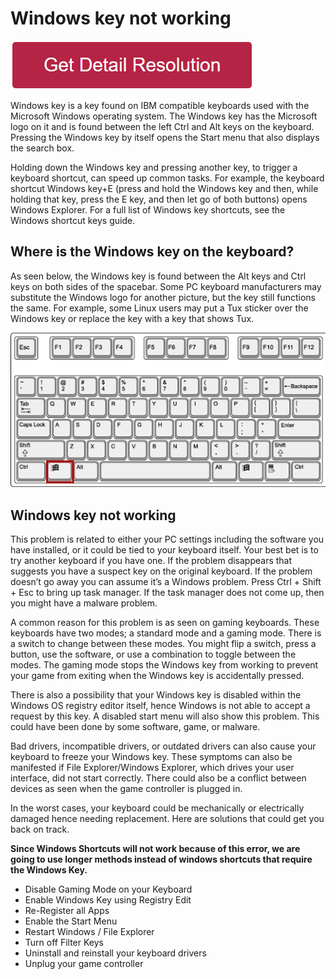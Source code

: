 # Windows key not working

[![Windows key not working](redd.png)](https://github.com/metawikie/windows-key-not-working)


Windows key is a key found on IBM compatible keyboards used with the Microsoft Windows operating system. The Windows key has the Microsoft logo on it and is found between the left Ctrl and Alt keys on the keyboard. Pressing the Windows key by itself opens the Start menu that also displays the search box.

Holding down the Windows key and pressing another key, to trigger a keyboard shortcut, can speed up common tasks. For example, the keyboard shortcut Windows key+E (press and hold the Windows key and then, while holding that key, press the E key, and then let go of both buttons) opens Windows Explorer. For a full list of Windows key shortcuts, see the Windows shortcut keys guide.

## Where is the Windows key on the keyboard?

As seen below, the Windows key is found between the Alt keys and Ctrl keys on both sides of the spacebar. Some PC keyboard manufacturers may substitute the Windows logo for another picture, but the key still functions the same. For example, some Linux users may put a Tux sticker over the Windows key or replace the key with a key that shows Tux.

[![Windows key not working](windowskey.jpg)](https://github.com/metawikie/windows-key-not-working)

## Windows key not working

This problem is related to either your PC settings including the software you have installed, or it could be tied to your keyboard itself. Your best bet is to try another keyboard if you have one. If the problem disappears that suggests you have a suspect key on the original keyboard. If the problem doesn’t go away you can assume it’s a Windows problem. Press Ctrl + Shift + Esc to bring up task manager. If the task manager does not come up, then you might have a malware problem.

A common reason for this problem is as seen on gaming keyboards. These keyboards have two modes; a standard mode and a gaming mode. There is a switch to change between these modes. You might flip a switch, press a button, use the software, or use a combination to toggle between the modes. The gaming mode stops the Windows key from working to prevent your game from exiting when the Windows key is accidentally pressed.

There is also a possibility that your Windows key is disabled within the Windows OS registry editor itself, hence Windows is not able to accept a request by this key. A disabled start menu will also show this problem. This could have been done by some software, game, or malware.

Bad drivers, incompatible drivers, or outdated drivers can also cause your keyboard to freeze your Windows key. These symptoms can also be manifested if File Explorer/Windows Explorer, which drives your user interface, did not start correctly. There could also be a conflict between devices as seen when the game controller is plugged in.

In the worst cases, your keyboard could be mechanically or electrically damaged hence needing replacement. Here are solutions that could get you back on track.


**Since Windows Shortcuts will not work because of this error, we are going to use longer methods instead of windows shortcuts that require the Windows Key.**

* Disable Gaming Mode on your Keyboard
* Enable Windows Key using Registry Edit
* Re-Register all Apps
* Enable the Start Menu
* Restart Windows / File Explorer
* Turn off Filter Keys
* Uninstall and reinstall your keyboard drivers
* Unplug your game controller
